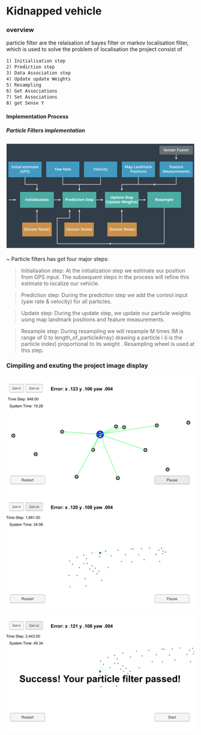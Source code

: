 
# Kidnapped vehicle 

### overview

particle filter are the relaisation of bayes filter or markov localisation filter, which is used to solve the problem of localisation
the project consist of

    1) Initialisation step
    2) Prediction step
    3) Data Association step
    4) Update update Weights
    5) Resampling
    6) Get Associations
    7) Set Associations
    8) get Sense Y

#### Implementation Process

##### Particle Filters implementation
<img src="img/4.png" width="700" />

~ Particle filters has got four major steps:
>Initialisation step: At the initialization step we estimate our position from GPS input. The subsequent steps in the process will refine this estimate to localize our vehicle.

>Prediction step: During the prediction step we add the control input (yaw rate & velocity) for all particles.

>Update step: During the update step, we update our particle weights using map landmark positions and feature measurements.

>Resample step: During resampling we will resample M times (M is range of 0 to length_of_particleArray) drawing a particle i (i is the particle index) proportional to its weight . Resampling wheel is used at this step.


### Cimpiling and exuting the project  image display

<img src="img/1.png" width="500px">
<img src="img/2.png" width="500px">
<img src="img/3.png" width="500px">


